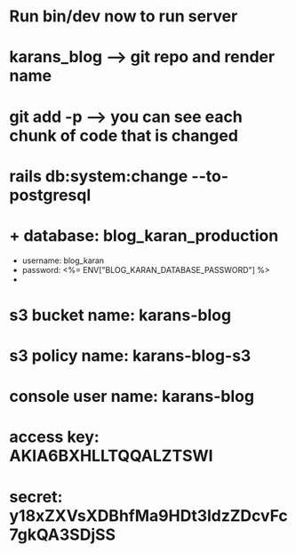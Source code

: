 # Run bin/dev now to run server
# karans_blog --> git repo and render name
# git add -p --> you can see each chunk of code that is changed
# rails db:system:change --to-postgresql
# +  database: blog_karan_production
+  username: blog_karan
+  password: <%= ENV["BLOG_KARAN_DATABASE_PASSWORD"] %>
+  
# s3 bucket name: karans-blog
# s3 policy name: karans-blog-s3
# console user name: karans-blog
# access key: AKIA6BXHLLTQQALZTSWI
# secret: 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